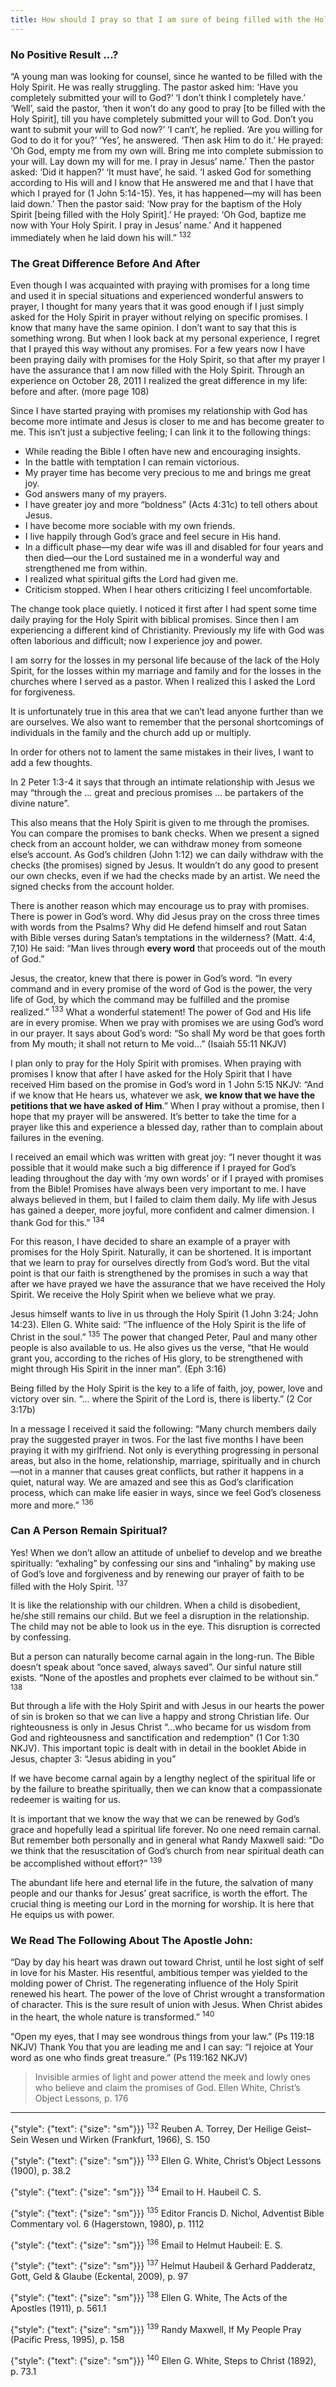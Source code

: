 ```yaml
---
title: How should I pray so that I am sure of being filled with the Holy Spirit?
---
```


### No Positive Result ...?

“A young man was looking for counsel, since he wanted to be filled with the Holy Spirit. He was really struggling. The pastor asked him: ‘Have you completely submitted your will to God?’ ‘I don’t think I completely have.’ ‘Well’, said the pastor, ‘then it won’t do any good to pray [to be filled with the Holy Spirit], till you have completely submitted your will to God. Don’t you want to submit your will to God now?’ ‘I can‘t’, he replied. ‘Are you willing for God to do it for you?’ ‘Yes’, he answered. ‘Then ask Him to do it.’ He prayed: ‘Oh God, empty me from my own will. Bring me into complete submission to your will. Lay down my will for me. I pray in Jesus’ name.’ Then the pastor asked: ‘Did it happen?’ ‘It must have’, he said. ‘I asked God for something according to His will and I know that He answered me and that I have that which I prayed for (1 John 5:14-15). Yes, it has happened—my will has been laid down.’ Then the pastor said: ‘Now pray for the baptism of the Holy Spirit [being filled with the Holy Spirit].’ He prayed: ‘Oh God, baptize me now with Your Holy Spirit. I pray in Jesus’ name.’ And it happened immediately when he laid down his will.” <sup>132</sup>

### The Great Difference Before And After

Even though I was acquainted with praying with promises for a long time and used it in special situations and experienced wonderful answers to prayer, I thought for many years that it was good enough if I just simply asked for the Holy Spirit in prayer without relying on specific promises. I know that many have the same opinion. I don’t want to say that this is something wrong. But when I look back at my personal experience, I regret that I prayed this way without any promises. For a few years now I have been praying daily with promises for the Holy Spirit, so that after my prayer I have the assurance that I am now filled with the Holy Spirit. Through an experience on October 28, 2011 I realized the great difference in my life: before and after. (more page 108)

Since I have started praying with promises my relationship with God has become more intimate and Jesus is closer to me and has become greater to me. This isn’t just a subjective feeling; I can link it to the following things:

- While reading the Bible I often have new and encouraging insights.
- In the battle with temptation I can remain victorious.
- My prayer time has become very precious to me and brings me great joy.
- God answers many of my prayers.
- I have greater joy and more “boldness” (Acts 4:31c) to tell others about Jesus.
- I have become more sociable with my own friends.
- I live happily through God’s grace and feel secure in His hand.
- In a difficult phase—my dear wife was ill and disabled for four years and then died—our the Lord sustained me in a wonderful way and strengthened me from within.
- I realized what spiritual gifts the Lord had given me.
- Criticism stopped. When I hear others criticizing I feel uncomfortable.

The change took place quietly. I noticed it first after I had spent some time daily praying for the Holy Spirit with biblical promises. Since then I am experiencing a different kind of Christianity. Previously my life with God was often laborious and difficult; now I experience joy and power.

I am sorry for the losses in my personal life because of the lack of the Holy Spirit, for the losses within my marriage and family and for the losses in the churches where I served as a pastor. When I realized this I asked the Lord for forgiveness.

It is unfortunately true in this area that we can’t lead anyone further than we are ourselves. We also want to remember that the personal shortcomings of individuals in the family and the church add up or multiply.

In order for others not to lament the same mistakes in their lives, I want to add a few thoughts.

In 2 Peter 1:3-4 it says that through an intimate relationship with Jesus we may “through the ... great and precious promises ... be partakers of the divine nature”.

This also means that the Holy Spirit is given to me through the promises. You can compare the promises to bank checks. When we present a signed check from an account holder, we can withdraw money from someone else’s account. As God’s children (John 1:12) we can daily withdraw with the checks (the promises) signed by Jesus. It wouldn’t do any good to present our own checks, even if we had the checks made by an artist. We need the signed checks from the account holder.

There is another reason which may encourage us to pray with promises. There is power in God’s word. Why did Jesus pray on the cross three times with words from the Psalms? Why did He defend himself and rout Satan with Bible verses during Satan’s temptations in the wilderness? (Matt. 4:4, 7,10) He said: “Man lives through **every word** that proceeds out of the mouth of God.”

Jesus, the creator, knew that there is power in God’s word. “In every command and in every promise of the word of God is the power, the very life of God, by which the command may be fulfilled and the promise realized.” <sup>133</sup> What a wonderful statement! The power of God and His life are in every promise. When we pray with promises we are using God’s word in our prayer. It says about God’s word: “So shall My word be that goes forth from My mouth; it shall not return to Me void...” (Isaiah 55:11 NKJV)

I plan only to pray for the Holy Spirit with promises. When praying with promises I know that after I have asked for the Holy Spirit that I have received Him based on the promise in God’s word in 1 John 5:15 NKJV: “And if we know that He hears us, whatever we ask, **we know that we have the petitions that we have asked of Him**.” When I pray without a promise, then I hope that my prayer will be answered. It’s better to take the time for a prayer like this and experience a blessed day, rather than to complain about failures in the evening.

I received an email which was written with great joy: “I never thought it was possible that it would make such a big difference if I prayed for God’s leading throughout the day with ‘my own words’ or if I prayed with promises from the Bible! Promises have always been very important to me. I have always believed in them, but I failed to claim them daily. My life with Jesus has gained a deeper, more joyful, more confident and calmer dimension. I thank God for this.” <sup>134</sup>

For this reason, I have decided to share an example of a prayer with promises for the Holy Spirit. Naturally, it can be shortened. It is important that we learn to pray for ourselves directly from God’s word. But the vital point is that our faith is strengthened by the promises in such a way that after we have prayed we have the assurance that we have received the Holy Spirit. We receive the Holy Spirit when we believe what we pray.

Jesus himself wants to live in us through the Holy Spirit (1 John 3:24; John 14:23). Ellen G. White said: “The influence of the Holy Spirit is the life of Christ in the soul.” <sup>135</sup> The power that changed Peter, Paul and many other people is also available to us. He also gives us the verse, “that He would grant you, according to the riches of His glory, to be strengthened with might through His Spirit in the inner man”. (Eph 3:16)

Being filled by the Holy Spirit is the key to a life of faith, joy, power, love and victory over sin. “... where the Spirit of the Lord is, there is liberty.” (2 Cor 3:17b)

In a message I received it said the following: “Many church members daily pray the suggested prayer in twos. For the last five months I have been praying it with my girlfriend. Not only is everything progressing in personal areas, but also in the home, relationship, marriage, spiritually and in church—not in a manner that causes great conflicts, but rather it happens in a quiet, natural way. We are amazed and see this as God’s clarification process, which can make life easier in ways, since we feel God’s closeness more and more.” <sup>136</sup>

### Can A Person Remain Spiritual?

Yes! When we don’t allow an attitude of unbelief to develop and we breathe spiritually: “exhaling” by confessing our sins and “inhaling” by making use of God’s love and forgiveness and by renewing our prayer of faith to be filled with the Holy Spirit. <sup>137</sup>

It is like the relationship with our children. When a child is disobedient, he/she still remains our child. But we feel a disruption in the relationship. The child may not be able to look us in the eye. This disruption is corrected by confessing.

But a person can naturally become carnal again in the long-run. The Bible doesn’t speak about “once saved, always saved”. Our sinful nature still exists. “None of the apostles and prophets ever claimed to be without sin.” <sup>138</sup>

But through a life with the Holy Spirit and with Jesus in our hearts the power of sin is broken so that we can live a happy and strong Christian life. Our righteousness is only in Jesus Christ “...who became for us wisdom from God and righteousness and sanctification and redemption” (1 Cor 1:30 NKJV). This important topic is dealt with in detail in the booklet Abide in Jesus, chapter 3: “Jesus abiding in you”

If we have become carnal again by a lengthy neglect of the spiritual life or by the failure to breathe spiritually, then we can know that a compassionate redeemer is waiting for us.

It is important that we know the way that we can be renewed by God’s grace and hopefully lead a spiritual life forever. No one need remain carnal. But remember both personally and in general what Randy Maxwell said: “Do we think that the resuscitation of God’s church from near spiritual death can be accomplished without effort?” <sup>139</sup>

The abundant life here and eternal life in the future, the salvation of many people and our thanks for Jesus’ great sacrifice, is worth the effort. The crucial thing is meeting our Lord in the morning for worship. It is here that He equips us with power.

### We Read The Following About The Apostle John:

“Day by day his heart was drawn out toward Christ, until he lost sight of self in love for his Master. His resentful, ambitious temper was yielded to the molding power of Christ. The regenerating influence of the Holy Spirit renewed his heart. The power of the love of Christ wrought a transformation of character. This is the sure result of union with Jesus. When Christ abides in the heart, the whole nature is transformed.” <sup>140</sup>

“Open my eyes, that I may see wondrous things from your law.” (Ps 119:18 NKJV) Thank You that you are leading me and I can say: “I rejoice at Your word as one who finds great treasure.” (Ps 119:162 NKJV)

> <callout></callout>
> Invisible armies of light and power attend the meek and lowly ones who believe and claim the promises of God. Ellen White, Christ’s Object Lessons, p. 176

---

{"style": {"text": {"size": "sm"}}}
<sup>132</sup> Reuben A. Torrey, Der Heilige Geist–Sein Wesen und Wirken (Frankfurt, 1966), S. 150

{"style": {"text": {"size": "sm"}}}
<sup>133</sup> Ellen G. White, Christ’s Object Lessons (1900), p. 38.2

{"style": {"text": {"size": "sm"}}}
<sup>134</sup> Email to H. Haubeil C. S. 

{"style": {"text": {"size": "sm"}}}
<sup>135</sup> Editor Francis D. Nichol, Adventist Bible Commentary vol. 6 (Hagerstown, 1980), p. 1112

{"style": {"text": {"size": "sm"}}}
<sup>136</sup> Email to Helmut Haubeil: E. S. 

{"style": {"text": {"size": "sm"}}}
<sup>137</sup> Helmut Haubeil & Gerhard Padderatz, Gott, Geld & Glaube (Eckental, 2009), p. 97

{"style": {"text": {"size": "sm"}}}
<sup>138</sup> Ellen G. White, The Acts of the Apostles (1911), p. 561.1

{"style": {"text": {"size": "sm"}}}
<sup>139</sup> Randy Maxwell, If My People Pray (Pacific Press, 1995), p. 158

{"style": {"text": {"size": "sm"}}}
<sup>140</sup> Ellen G. White, Steps to Christ (1892), p. 73.1